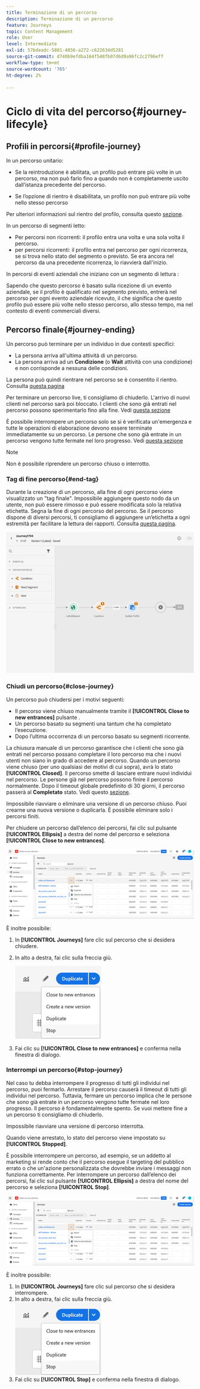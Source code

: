 ```yaml
---
title: Terminazione di un percorso
description: Terminazione di un percorso
feature: Journeys
topic: Content Management
role: User
level: Intermediate
exl-id: 57bdeadc-5801-4036-a272-c622634d5281
source-git-commit: d740b9efdba164f548fb07d6d9a96fc2c2796eff
workflow-type: tm+mt
source-wordcount: '765'
ht-degree: 2%

---
```


# Ciclo di vita del percorso{#journey-lifecyle}

## Profili in percorsi{#profile-journey}

In un percorso unitario:

* Se la reintroduzione è abilitata, un profilo può entrare più volte in un percorso, ma non può farlo fino a quando non è completamente uscito dall’istanza precedente del percorso.

* Se l’opzione di rientro è disabilitata, un profilo non può entrare più volte nello stesso percorso

Per ulteriori informazioni sul rientro del profilo, consulta questo [sezione](../building-journeys/journey-gs.md#change-properties).

In un percorso di segmenti letto:

* Per percorsi non ricorrenti: il profilo entra una volta e una sola volta il percorso.
* per percorsi ricorrenti: il profilo entra nel percorso per ogni ricorrenza, se si trova nello stato del segmento o previsto. Se era ancora nel percorso da una precedente ricorrenza, lo riavvierà dall&#39;inizio.

In percorsi di eventi aziendali che iniziano con un segmento di lettura :

Sapendo che questo percorso è basato sulla ricezione di un evento aziendale, se il profilo è qualificato nel segmento previsto, entrerà nel percorso per ogni evento aziendale ricevuto, il che significa che questo profilo può essere più volte nello stesso percorso, allo stesso tempo, ma nel contesto di eventi commerciali diversi.

## Percorso finale{#journey-ending}

Un percorso può terminare per un individuo in due contesti specifici:

* La persona arriva all&#39;ultima attività di un percorso.
* La persona arriva ad un **Condizione** (o **Wait** attività con una condizione) e non corrisponde a nessuna delle condizioni.

La persona può quindi rientrare nel percorso se è consentito il rientro. Consulta [questa pagina](../building-journeys/journey-gs.md#change-properties)

Per terminare un percorso live, ti consigliamo di chiuderlo. L&#39;arrivo di nuovi clienti nel percorso sarà poi bloccato. I clienti che sono già entrati nel percorso possono sperimentarlo fino alla fine. Vedi [questa sezione](../building-journeys/journey-end.md#close-journey)

È possibile interrompere un percorso solo se si è verificata un&#39;emergenza e tutte le operazioni di elaborazione devono essere terminate immediatamente su un percorso. Le persone che sono già entrate in un percorso vengono tutte fermate nel loro progresso. Vedi [questa sezione](../building-journeys/journey-end.md#stop-journey)

>[!NOTE]
>
>Non è possibile riprendere un percorso chiuso o interrotto.

### Tag di fine percorso{#end-tag}

Durante la creazione di un percorso, alla fine di ogni percorso viene visualizzato un &quot;tag finale&quot;. Impossibile aggiungere questo nodo da un utente, non può essere rimosso e può essere modificata solo la relativa etichetta. Segna la fine di ogni percorso del percorso. Se il percorso dispone di diversi percorsi, ti consigliamo di aggiungere un’etichetta a ogni estremità per facilitare la lettura dei rapporti. Consulta [questa pagina](../reports/live-report.md).

![](assets/journey-end.png)

<!--

### End activity{#journey-end-activity}

The **[!UICONTROL End]** activity allows you to mark the end of each path of the journey. It is not mandatory but recommended for visual clarity. See [this page](../building-journeys/end-activity.md)

![](assets/journey54.png)

-->

### Chiudi un percorso{#close-journey}

Un percorso può chiudersi per i motivi seguenti:

* Il percorso viene chiuso manualmente tramite il **[!UICONTROL Close to new entrances]** pulsante .
* Un percorso basato su segmenti una tantum che ha completato l’esecuzione.
* Dopo l’ultima occorrenza di un percorso basato su segmenti ricorrente.

La chiusura manuale di un percorso garantisce che i clienti che sono già entrati nel percorso possano completare il loro percorso ma che i nuovi utenti non siano in grado di accedere al percorso. Quando un percorso viene chiuso (per uno qualsiasi dei motivi di cui sopra), avrà lo stato **[!UICONTROL Closed]**. Il percorso smette di lasciare entrare nuovi individui nel percorso. Le persone già nel percorso possono finire il percorso normalmente. Dopo il timeout globale predefinito di 30 giorni, il percorso passerà al **Completato** stato. Vedi questo [sezione](../building-journeys/journey-gs.md#global_timeout).

Impossibile riavviare o eliminare una versione di un percorso chiuso. Puoi crearne una nuova versione o duplicarla. È possibile eliminare solo i percorsi finiti.

Per chiudere un percorso dall’elenco dei percorsi, fai clic sul pulsante **[!UICONTROL Ellipsis]** a destra del nome del percorso e seleziona **[!UICONTROL Close to new entrances]**.

![](assets/journey-finish-quick-action.png)

È inoltre possibile:

1. In **[!UICONTROL Journeys]** fare clic sul percorso che si desidera chiudere.
1. In alto a destra, fai clic sulla freccia giù.

   ![](assets/finish_drop_down_list.png)

1. Fai clic su **[!UICONTROL Close to new entrances]** e conferma nella finestra di dialogo.

### Interrompi un percorso{#stop-journey}

Nel caso tu debba interrompere il progresso di tutti gli individui nel percorso, puoi fermarlo. Arrestare il percorso causerà il timeout di tutti gli individui nel percorso. Tuttavia, fermare un percorso implica che le persone che sono già entrate in un percorso vengono tutte fermate nel loro progresso. Il percorso è fondamentalmente spento. Se vuoi mettere fine a un percorso ti consigliamo di chiuderlo.

Impossibile riavviare una versione di percorso interrotta.

Quando viene arrestato, lo stato del percorso viene impostato su **[!UICONTROL Stopped]**.

È possibile interrompere un percorso, ad esempio, se un addetto al marketing si rende conto che il percorso esegue il targeting del pubblico errato o che un&#39;azione personalizzata che dovrebbe inviare i messaggi non funziona correttamente. Per interrompere un percorso dall’elenco dei percorsi, fai clic sul pulsante **[!UICONTROL Ellipsis]** a destra del nome del percorso e seleziona **[!UICONTROL Stop]**.

![](assets/journey-finish-quick-action.png)

È inoltre possibile:

1. In **[!UICONTROL Journeys]** fare clic sul percorso che si desidera interrompere.
1. In alto a destra, fai clic sulla freccia giù.
   ![](assets/finish_drop_down_list.png)
1. Fai clic su **[!UICONTROL Stop]** e conferma nella finestra di dialogo.
